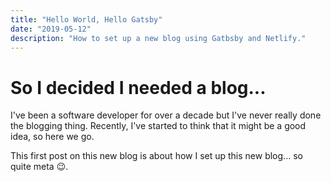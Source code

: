 ```yaml
---
title: "Hello World, Hello Gatsby"
date: "2019-05-12"
description: "How to set up a new blog using Gatbsby and Netlify."
---
```


# So I decided I needed a blog...

I've been a software developer for over a decade but I've never really done the blogging thing. Recently, I've started to think that it might be a good idea, so here we go.

This first post on this new blog is about how I set up this new blog... so quite meta :wink:.

